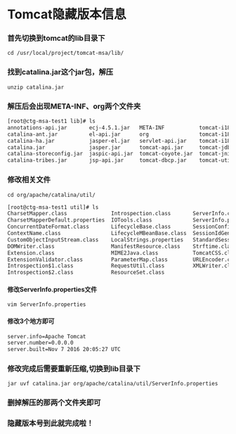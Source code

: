 # Tomcat隐藏版本信息
### 首先切换到tomcat的lib目录下
`cd /usr/local/project/tomcat-msa/lib/`
### 找到catalina.jar这个jar包，解压
`unzip catalina.jar`
### 解压后会出现META-INF、org两个文件夹
``` xml
[root@ctg-msa-test1 lib]# ls
annotations-api.jar       ecj-4.5.1.jar   META-INF           tomcat-i18n-es.jar  tomcat-util-scan.jar
catalina-ant.jar          el-api.jar      org                tomcat-i18n-fr.jar  tomcat-websocket.jar
catalina-ha.jar           jasper-el.jar   servlet-api.jar    tomcat-i18n-ja.jar  websocket-api.jar
catalina.jar              jasper.jar      tomcat-api.jar     tomcat-jdbc.jar
catalina-storeconfig.jar  jaspic-api.jar  tomcat-coyote.jar  tomcat-jni.jar
catalina-tribes.jar       jsp-api.jar     tomcat-dbcp.jar    tomcat-util.jar
```

### 修改相关文件
`cd org/apache/catalina/util/`
``` xml
[root@ctg-msa-test1 util]# ls
CharsetMapper.class              Introspection.class       ServerInfo.class
CharsetMapperDefault.properties  IOTools.class             ServerInfo.properties
ConcurrentDateFormat.class       LifecycleBase.class       SessionConfig.class
ContextName.class                LifecycleMBeanBase.class  SessionIdGeneratorBase.class
CustomObjectInputStream.class    LocalStrings.properties   StandardSessionIdGenerator.class
DOMWriter.class                  ManifestResource.class    Strftime.class
Extension.class                  MIME2Java.class           TomcatCSS.class
ExtensionValidator.class         ParameterMap.class        URLEncoder.class
Introspection$1.class            RequestUtil.class         XMLWriter.class
Introspection$2.class            ResourceSet.class
```
#### 修改ServerInfo.properties文件
`vim ServerInfo.properties`
#### 修改3个地方即可
``` xml
server.info=Apache Tomcat
server.number=0.0.0.0
server.built=Nov 7 2016 20:05:27 UTC
```
### 修改完成后需要重新压缩,切换到lib目录下
`jar uvf catalina.jar org/apache/catalina/util/ServerInfo.properties`
### 删掉解压的那两个文件夹即可
### 隐藏版本号到此就完成啦！

